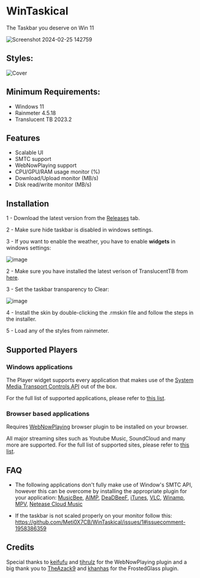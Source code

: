 # WinTaskical
The Taskbar you deserve on Win 11

![Screenshot 2024-02-25 142759](https://github.com/Meti0X7CB/WinTaskical/assets/8690114/e739d821-b650-4a15-a28e-49e9bb0520e1)

## Styles:

![Cover](https://github.com/Meti0X7CB/WinTaskical/assets/8690114/b94853e4-86a6-481b-a75c-fa2608a3065d)

## Minimum Requirements:
- Windows 11
- Rainmeter 4.5.18
- Translucent TB 2023.2

## Features
- Scalable UI
- SMTC support
- WebNowPlaying support
- CPU/GPU/RAM usage monitor (%)
- Download/Upload monitor (MB/s)
- Disk read/write monitor (MB/s)

## Installation
1 - Download the latest version from the [Releases](https://github.com/Meti0X7CB/WinTaskical/releases) tab.

2 - Make sure hide taskbar is disabled in windows settings.

3 - If you want to enable the weather, you have to enable __widgets__ in windows settings:

![image](https://github.com/Meti0X7CB/WinTaskical/assets/8690114/17037355-bb9d-4868-9f96-c294eccc7c12)

2 - Make sure you have installed the latest verison of TranslucentTB from [here](https://github.com/TranslucentTB/TranslucentTB/releases).

3 - Set the taskbar transparency to Clear:

![image](https://github.com/Meti0X7CB/WinTaskical/assets/8690114/b2298200-f7f9-4ba5-973f-ed3b64fcbd19)

4 - Install the skin by double-clicking the .rmskin file and follow the steps in the installer.

5 - Load any of the styles from rainmeter.

## Supported Players
### Windows applications 
The Player widget supports every application that makes use of the [System Media Transport Controls API](https://learn.microsoft.com/en-us/uwp/api/windows.media.systemmediatransportcontrols?view=winrt-22621) out of the box.

For the full list of supported applications, please refer to [this list](https://github.com/ModernFlyouts-Community/ModernFlyouts/blob/main/docs/GSMTC-Support-And-Popular-Apps.md).

### Browser based applications 
Requires [WebNowPlaying](https://wnp.keifufu.dev/extension/getting-started) browser plugin to be installed on your browser.

All major streaming sites such as Youtube Music, SoundCloud and many more are supported. For the full list of supported sites, please refer to [this list](https://wnp.keifufu.dev/supported-sites).

## FAQ
- The following applications don't fully make use of Window's SMTC API, however this can be overcome by installing the appropriate plugin for your application:
[MusicBee](https://github.com/ameer1234567890/mb_MediaControl), [AIMP](https://www.aimp.ru/?do=catalog&rec_id=1097), [DeaDBeeF](https://github.com/DeaDBeeF-for-Windows/ddb_smtc), [iTunes](https://github.com/thewizrd/iTunes-SMTC), [VLC](https://github.com/spmn/vlc-win10smtc), [Winamp](https://github.com/NanMetal/gen_smtc), [MPV](https://github.com/x0wllaar/MPV-SMTC), [Netease Cloud Music](https://github.com/BetterNCM/InfinityLink)

- If the taskbar is not scaled properly on your monitor follow this:
https://github.com/Meti0X7CB/WinTaskical/issues/1#issuecomment-1958386359
## Credits
Special thanks to [keifufu](https://github.com/keifufu) and [tjhrulz](https://github.com/tjhrulz/) for the WebNowPlaying plugin and a big thank you to [TheAzack9](https://github.com/TheAzack9) and [khanhas](https://github.com/khanhas) for the FrostedGlass plugin.
